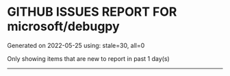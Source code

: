
# GITHUB ISSUES REPORT FOR microsoft/debugpy


Generated on 2022-05-25 using: stale=30, all=0


Only showing items that are new to report in past 1 day(s)


---
